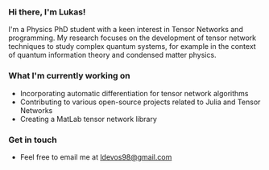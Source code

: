 ### Hi there, I'm Lukas!

I'm a Physics PhD student with a keen interest in Tensor Networks and programming.
My research focuses on the development of tensor network techniques to study complex quantum systems, for example in the context of quantum information theory and condensed matter physics.

### What I'm currently working on
- Incorporating automatic differentiation for tensor network algorithms
- Contributing to various open-source projects related to Julia and Tensor Networks
- Creating a MatLab tensor network library

### Get in touch
- Feel free to email me at [ldevos98@gmail.com](mailto:ldevos98@gmail.com)

